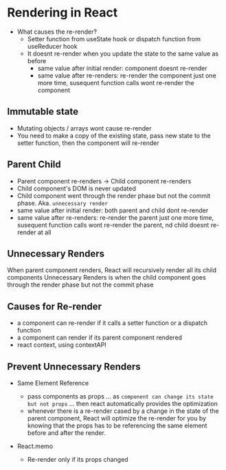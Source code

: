 # Rendering in React

- What causes the re-render?
  - Setter function from useState hook or dispatch function from useReducer hook
  - It doesnt re-render when you update the state to the same value as before
    - same value after initial render: component doesnt re-render
    - same value after re-renders: re-render the component just one more time, susequent function calls wont re-render the component

## Immutable state

- Mutating objects / arrays wont cause re-render
- You need to make a copy of the existing state, pass new state to the setter function, then the component will re-render

## Parent Child

- Parent component re-renders -> Child component re-renders
- Child component's DOM is never updated
- Child component went through the render phase but not the commit phase. Aka. `unnecessary render`
- same value after initial render: both parent and child dont re-render
- same value after re-renders: re-render the parent just one more time, susequent function calls wont re-render the parent, nd child doesnt re-render at all

## Unnecessary Renders

When parent component renders, React will recursively render all its child components
Unnecessary Renders is when the child component goes through the render phase but not the commit phase

## Causes for Re-render

- a component can re-render if it calls a setter function or a dispatch function
- a component can render if its parent component rendered
- react context, using contextAPI

## Prevent Unnecessary Renders

- Same Element Reference

  - pass components as props ... as `component can change its state but not props` ... then react automatically provides the optimization
  - whenever there is a re-render cased by a change in the state of the parent component, React will optimize the re-render for you by knowing that the props has to be referencing the same element before and after the render.

- React.memo
  - Re-render only if its props changed
